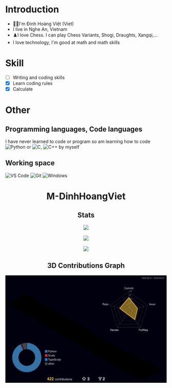 # Introduction
- 👨‍💻I'm Đinh Hoàng Việt (Viet)
- I live in Nghe An, Vietnam
- ♟️I love Chess. I can play Chess Variants, Shogi, Draughts, Xangqi,...
- I love technology, I'm good at math and math skills
# Skill
- [ ] Writing and coding skills
- [x] Learn coding rules
- [x] Calculate
# Other
## Programming languages, Code languages
I have never learned to code or program so am learning how to code ![Python](https://img.shields.io/badge/-Python-3776AB?logo=python&logoColor=ffffff) or ![C](https://img.shields.io/badge/-C-A8B9CC?&logo=C&logoColor=000000), ![C++](https://img.shields.io/badge/-C++-00599C?logo=c%2b%2b&logoColor=ffffff) by myself
## Working space
![VS Code](https://img.shields.io/badge/VSCode-%23007ACC?logo=Visual-studio-code)
![Git](https://img.shields.io/badge/-Git-%23F05032?logo=git&logoColor=%23ffffff)
![Windows](https://img.shields.io/badge/-Windows-FFFFFF?logo=window&logoColor=FFFFFF)

<!---
M-DinhHoangViet/M-DinhHoangViet is a ✨ special ✨ repository because its `README.md` (this file) appears on your GitHub profile.
You can click the Preview link to take a look at your changes.
--->
<h1 align="center">
	M-DinhHoangViet
</h1>

<h2 align="center">
	Stats
</h2>

<p align="center">
	<img width="450em" src="https://github-readme-stats-theyobots.vercel.app/api?username=TheYoBots&show_icons=true&include_all_commits=true&count_private=true&hide_border=true&theme=tokyonight"/>
</p>

<p align="center">
	<img width="450em" src="https://github-readme-streak-stats.herokuapp.com/?user=TheYoBots&include_all_commits=true&hide_border=true&theme=tokyonight"/>
</p>

<p align="center">
	<img width="450em" src="https://github-readme-stats-theyobots.vercel.app/api/top-langs/?username=TheYoBots&layout=compact&langs_count=10&include_all_commits=true&hide_border=true&theme=tokyonight&exclude_repo=github-readme-stats,Fairy-Stockfish-Random"/>
</p>

<h2 align="center">
	3D Contributions Graph
</h2>

<p align="center">
	<a href="./github-contrib-graph.svg">
		<img width="900em" src="./profile-3d-contrib/profile-night-rainbow.svg">
